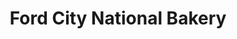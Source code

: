 ---
title: "Ford City National Bakery"
url: /ford-city/ford-city-national-bakery/
shop: Bäckerei
---